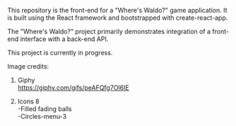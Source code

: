 This repository is the front-end for a "Where's Waldo?" game application. It is built using the React framework and bootstrapped with create-react-app.

The "Where's Waldo?" project primarily demonstrates integration of a front-end interface with a back-end API.

This project is currently in progress.

Image credits:
1) Giphy  
  https://giphy.com/gifs/peAFQfg7Ol6IE

2) Icons 8  
  -Filled fading balls  
  -Circles-menu-3

